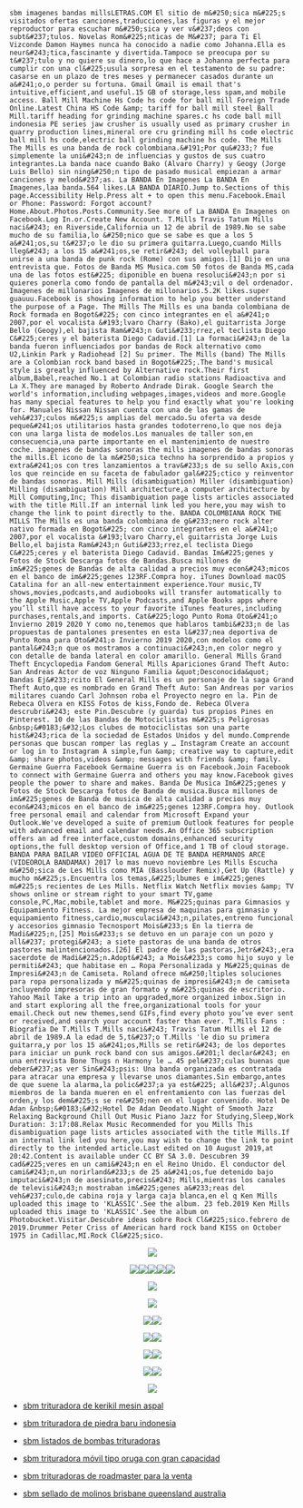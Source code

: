 
```
sbm imagenes bandas millsLETRAS.COM El sitio de m&#250;sica m&#225;s visitados ofertas canciones,traducciones,las figuras y el mejor reproductor para escuchar m&#250;sica y ver v&#237;deos con subt&#237;tulos. Novelas Rom&#225;nticas de M&#237; para Ti El Vizconde Damon Haymes nunca ha conocido a nadie como Johanna.Ella es neur&#243;tica,fascinante y divertida.Tampoco se preocupa por su t&#237;tulo y no quiere su dinero,lo que hace a Johanna perfecta para cumplir con una cl&#225;usula sorpresa en el testamento de su padre: casarse en un plazo de tres meses y permanecer casados durante un a&#241;o,o perder su fortuna. Gmail Gmail is email that's intuitive,efficient,and useful.15 GB of storage,less spam,and mobile access. Ball Mill Machine Hs Code hs code for ball mill Foreign Trade Online.Latest China HS Code &amp; tariff for ball mill steel Ball Mill.tariff heading for grinding machine spares.c hs code ball mill indonesia PE series jaw crusher is usually used as primary crusher in quarry production lines,mineral ore cru grinding mill hs code electric ball mill hs code,electric ball grinding machine hs code. The Mills The Mills es una banda de rock colombiana.&#191;Por qu&#233;? fue simplemente la uni&#243;n de influencias y gustos de sus cuatro integrantes.La banda nace cuando Bako (Alvaro Charry) y Geogy (Jorge Luis Bello) sin ning&#250;n tipo de pasado musical empiezan a armar canciones y melod&#237;as. La BANDA En Imagenes La BANDA En Imagenes,laa banda.564 likes.LA BANDA DIARIO.Jump to.Sections of this page.Accessibility Help.Press alt + to open this menu.Facebook.Email or Phone: Password: Forgot account? Home.About.Photos.Posts.Community.See more of La BANDA En Imagenes on Facebook.Log In.or.Create New Account. T.Mills Travis Tatum Mills naci&#243; en Riverside,California un 12 de abril de 1989.No se sabe mucho de su familia,lo &#250;nico que se sabe es que a los 5 a&#241;os,su t&#237;o le dio su primera guitarra.Luego,cuando Mills lleg&#243; a los 15 a&#241;os,se retir&#243; del volleyball para unirse a una banda de punk rock (Rome) con sus amigos.[1] Dijo en una entrevista que. Fotos de Banda MS Musica.com 50 fotos de Banda MS,cada una de las fotos est&#225; diponible en buena resoluci&#243;n por si quieres ponerla como fondo de pantalla del m&#243;vil o del ordenador. Imagenes de millonarios Imagenes de millonarios.5.2K likes.super guauuu.Facebook is showing information to help you better understand the purpose of a Page. The Mills The Mills es una banda colombiana de Rock formada en Bogot&#225; con cinco integrantes en el a&#241;o 2007,por el vocalista &#193;lvaro Charry (Bako),el guitarrista Jorge Bello (Geogy),el bajista Ram&#243;n Guti&#233;rrez,el teclista Diego C&#225;ceres y el baterista Diego Cadavid.[1] La formaci&#243;n de la banda fueron influenciados por bandas de Rock alternativo como U2,Linkin Park y Radiohead [2] Su primer. The Mills (band) The Mills are a Colombian rock band based in Bogot&#225;.The band's musical style is greatly influenced by Alternative rock.Their first album,Babel,reached No.1 at Colombian radio stations Radioactiva and La X.They are managed by Roberto Andrade Dirak. Google Search the world's information,including webpages,images,videos and more.Google has many special features to help you find exactly what you're looking for. Manuales Nissan Nissan cuenta con una de las gamas de veh&#237;culos m&#225;s amplias del mercado.Su oferta va desde peque&#241;os utilitarios hasta grandes todoterreno,lo que nos deja con una larga lista de modelos.Los manuales de taller son,en consecuencia,una parte importante en el mantenimiento de nuestro coche. imagenes de bandas sonoras the mills imagenes de bandas sonoras the mills.El icono de la m&#250;sica techno ha sorprendido a propios y extra&#241;os con tres lanzamientos a trav&#233;s de su sello Axis,con los que reincide en su faceta de fabulador gal&#225;ctico y reinventor de bandas sonoras. Mill Mills (disambiguation) Miller (disambiguation) Milling (disambiguation) Mill architecture,a computer architecture by Mill Computing,Inc; This disambiguation page lists articles associated with the title Mill.If an internal link led you here,you may wish to change the link to point directly to the. BANDA COLOMBIANA ROCK THE MILLS The Mills es una banda colombiana de g&#233;nero rock alter nativo formada en Bogot&#225; con cinco integrantes en el a&#241;o 2007,por el vocalista &#193;lvaro Charry,el guitarrista Jorge Luis Bello,el bajista Ram&#243;n Guti&#233;rrez,el teclista Diego C&#225;ceres y el baterista Diego Cadavid. Bandas Im&#225;genes y Fotos de Stock Descarga fotos de Bandas.Busca millones de im&#225;genes de Bandas de alta calidad a precios muy econ&#243;micos en el banco de im&#225;genes 123RF.Compra hoy. iTunes Download macOS Catalina for an all‑new entertainment experience.Your music,TV shows,movies,podcasts,and audiobooks will transfer automatically to the Apple Music,Apple TV,Apple Podcasts,and Apple Books apps where you’ll still have access to your favorite iTunes features,including purchases,rentals,and imports. Cat&#225;logo Punto Roma Oto&#241;o Invierno 2019 2020 Y como no,tenemos que hablaros tambi&#233;n de las propuestas de pantalones presentes en esta l&#237;nea deportiva de Punto Roma para Oto&#241;o Invierno 2019 2020,con modelos como el pantal&#243;n que os mostramos a continuaci&#243;n,en color negro y con detalle de banda lateral en color amarillo. General Mills Grand Theft Encyclopedia Fandom General Mills Apariciones Grand Theft Auto: San Andreas Actor de voz Ninguno Familia &quot;Desconocida&quot; Bandas Ej&#233;rcito El General Mills es un personaje de la saga Grand Theft Auto,que es nombrado en Grand Theft Auto: San Andreas por varios militares cuando Carl Johnson roba el Proyecto negro en la. Pin de Rebeca Olvera en KISS Fotos de kiss,Fondo de. Rebeca Olvera descrubri&#243; este Pin.Descubre (y guarda) tus propios Pines en Pinterest. 10 de las Bandas de Motociclistas m&#225;s Peligrosas &nbsp;&#0183;&#32;Los clubes de motociclistas son una parte hist&#243;rica de la sociedad de Estados Unidos y del mundo.Comprende personas que buscan romper las reglas y … Instagram Create an account or log in to Instagram A simple,fun &amp; creative way to capture,edit &amp; share photos,videos &amp; messages with friends &amp; family. Germaine Guerra Facebook Germaine Guerra is on Facebook.Join Facebook to connect with Germaine Guerra and others you may know.Facebook gives people the power to share and makes. Banda De Musica Im&#225;genes y Fotos de Stock Descarga fotos de Banda de musica.Busca millones de im&#225;genes de Banda de musica de alta calidad a precios muy econ&#243;micos en el banco de im&#225;genes 123RF.Compra hoy. Outlook free personal email and calendar from Microsoft Expand your Outlook.We've developed a suite of premium Outlook features for people with advanced email and calendar needs.An Office 365 subscription offers an ad free interface,custom domains,enhanced security options,the full desktop version of Office,and 1 TB of cloud storage. BANDA PARA BAILAR VIDEO OFFICIAL AGUA DE TE BANDA HERMANOS ARCE (VIDEOROLA BANDAMAX) 2017 lo mas nuevo noviembre Les Mills Escucha m&#250;sica de Les Mills como MIA (Basslouder Remix),Get Up (Rattle) y mucho m&#225;s.Encuentra los temas,&#225;lbumes e im&#225;genes m&#225;s recientes de Les Mills. Netflix Watch Netflix movies &amp; TV shows online or stream right to your smart TV,game console,PC,Mac,mobile,tablet and more. M&#225;quinas para Gimnasios y Equipamiento Fitness. La mejor empresa de maquinas para gimnasio y equipamiento fitness,cardio,musculaci&#243;n,pilates,entreno funcional y accesorios gimnasio Tecnosport Mois&#233;s En la tierra de Madi&#225;n,[25] Mois&#233;s se detuvo en un paraje con un pozo y all&#237; protegi&#243; a siete pastoras de una banda de otros pastores malintencionados.[26] El padre de las pastoras,Jetr&#243;,era sacerdote de Madi&#225;n.Adopt&#243; a Mois&#233;s como hijo suyo y le permiti&#243; que habitase en … Ropa Personalizada y M&#225;quinas de Impresi&#243;n de Camiseta. Roland ofrece m&#250;ltiples soluciones para ropa personalizada y m&#225;quinas de impresi&#243;n de camiseta incluyendo impresoras de gran formato y m&#225;quinas de escritorio. Yahoo Mail Take a trip into an upgraded,more organized inbox.Sign in and start exploring all the free,organizational tools for your email.Check out new themes,send GIFs,find every photo you’ve ever sent or received,and search your account faster than ever. T.Mills Fans : Biografia De T.Mills T.Mills naci&#243; Travis Tatum Mills el 12 de abril de 1989.A la edad de 5,t&#237;o T.Mills 'le dio su primera guitarra,y por los 15 a&#241;os,Mills se retir&#243; de los deportes para iniciar un punk rock band con sus amigos.&#201;l declar&#243; en una entrevista Bone Thugs n Harmony le … 45 pel&#237;culas buenas que deber&#237;as ver Sin&#243;psis: Una banda organizada es contratada para atracar una empresa y llevarse unos diamantes.Sin embargo,antes de que suene la alarma,la polic&#237;a ya est&#225; all&#237;.Algunos miembros de la banda mueren en el enfrentamiento con las fuerzas del orden,y los dem&#225;s se re&#250;nen en el lugar convenido. Hotel De Adan &nbsp;&#0183;&#32;Hotel De Adan Deodato.Night of Smooth Jazz Relaxing Background Chill Out Music Piano Jazz for Studying,Sleep,Work Duration: 3:17:08.Relax Music Recommended for you Mills This disambiguation page lists articles associated with the title Mills.If an internal link led you here,you may wish to change the link to point directly to the intended article.Last edited on 10 August 2019,at 20:42.Content is available under CC BY SA 3.0. Descubren 39 cad&#225;veres en un cami&#243;n en el Reino Unido. El conductor del cami&#243;n,un norirland&#233;s de 25 a&#241;os,fue detenido bajo imputaci&#243;n de asesinato,precis&#243; Mills,mientras los canales de televisi&#243;n mostraban im&#225;genes a&#233;reas del veh&#237;culo,de cabina roja y larga caja blanca,en el q Ken Mills uploaded this image to 'KLASSIC'.See the album. 23 feb.2019 Ken Mills uploaded this image to 'KLASSIC'.See the album on Photobucket.Visitar.Descubre ideas sobre Rock Cl&#225;sico.febrero de 2019.Drummer Peter Criss of American hard rock band KISS on October 1975 in Cadillac,MI.Rock Cl&#225;sico. 
```

<div align="center">

<a href="https://es-crusher.shibang-china.com/github&k=sbm+imagenes+bandas+mills"><img src="https://static.shibang-china.com/es/crusher/logo.jpg"></a>

<a href="https://es-crusher.shibang-china.com/github&k=sbm+imagenes+bandas+mills"><img src="https://static.shibang-china.com/es/crusher/index.jpg"></a><a href="https://es-crusher.shibang-china.com/material.htmlgithub&k=sbm+imagenes+bandas+mills"><img src="https://static.shibang-china.com/es/crusher/material.jpg"></a><a href="https://es-crusher.shibang-china.com/application.htmlgithub&k=sbm+imagenes+bandas+mills"><img src="https://static.shibang-china.com/es/crusher/application.jpg"></a><a href="https://es-crusher.shibang-china.com/aboutus.htmlgithub&k=sbm+imagenes+bandas+mills"><img src="https://static.shibang-china.com/es/crusher/aboutus.jpg"></a><a href="https://es-crusher.shibang-china.com/contact.htmlgithub&k=sbm+imagenes+bandas+mills"><img src="https://static.shibang-china.com/es/crusher/contact.jpg"></a>

<a href="https://es-crusher.shibang-china.com/github&k=sbm+imagenes+bandas+mills"><img src="https://static.shibang-china.com/es/crusher/banner.jpg"></a>

<a href="https://swt.shibang-china.com/github&k=sbm+imagenes+bandas+mills"><img src="https://static.shibang-china.com/es/crusher/text.jpg"></a>

<a href="https://swt.shibang-china.com/github&k=sbm+imagenes+bandas+mills"><img src="https://static.shibang-china.com/es/crusher/chat.jpg"></a><a href="https://es-crusher.shibang-china.com/contact.htmlgithub&k=sbm+imagenes+bandas+mills"><img src="https://static.shibang-china.com/es/crusher/message.jpg"></a>

<a href="https://es-crusher.shibang-china.com/products/pe.htmlgithub&k=sbm+imagenes+bandas+mills"><img src="https://static.shibang-china.com/es/crusher/pe.jpg"></a><a href="https://es-crusher.shibang-china.com/products/pf.htmlgithub&k=sbm+imagenes+bandas+mills"><img src="https://static.shibang-china.com/es/crusher/pf.jpg"></a>

<a href="https://es-crusher.shibang-china.com/products/hpt.htmlgithub&k=sbm+imagenes+bandas+mills"><img src="https://static.shibang-china.com/es/crusher/hpt.jpg"></a><a href="https://es-crusher.shibang-china.com/products/vsi.htmlgithub&k=sbm+imagenes+bandas+mills"><img src="https://static.shibang-china.com/es/crusher/vsi.jpg"></a>

<a href="https://es-crusher.shibang-china.com/products/klv.htmlgithub&k=sbm+imagenes+bandas+mills"><img src="https://static.shibang-china.com/es/crusher/klv.jpg"></a><a href="https://es-crusher.shibang-china.com/products/portable.htmlgithub&k=sbm+imagenes+bandas+mills"><img src="https://static.shibang-china.com/es/crusher/portable.jpg"></a>

<a href="https://swt.shibang-china.com/github&k=sbm+imagenes+bandas+mills"><img src="https://static.shibang-china.com/es/crusher/case.jpg"></a>

</div>


* [sbm trituradora de kerikil mesin aspal](sbm%20trituradora%20de%20kerikil%20mesin%20aspal.md)

* [sbm trituradora de piedra baru indonesia](sbm%20trituradora%20de%20piedra%20baru%20indonesia.md)

* [sbm listados de bombas trituradoras](sbm%20listados%20de%20bombas%20trituradoras.md)

* [sbm trituradora móvil tipo oruga con gran capacidad](sbm%20trituradora%20m%C3%B3vil%20tipo%20oruga%20con%20gran%20capacidad.md)

* [sbm trituradoras de roadmaster para la venta](sbm%20trituradoras%20de%20roadmaster%20para%20la%20venta.md)

* [sbm sellado de molinos brisbane queensland australia](sbm%20sellado%20de%20molinos%20brisbane%20queensland%20australia.md)